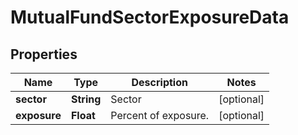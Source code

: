 

# MutualFundSectorExposureData


## Properties

| Name | Type | Description | Notes |
|------------ | ------------- | ------------- | -------------|
|**sector** | **String** | Sector |  [optional] |
|**exposure** | **Float** | Percent of exposure. |  [optional] |



